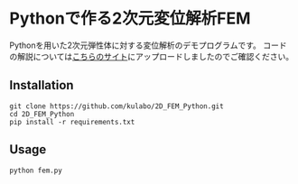 # Pythonで作る2次元変位解析FEM

Pythonを用いた2次元弾性体に対する変位解析のデモプログラムです。
コードの解説については[こちらのサイト](https://kulabo.github.io/2D_FEM_Python/python-2d-fem-01.html)にアップロードしましたのでご確認ください。


## Installation

```
git clone https://github.com/kulabo/2D_FEM_Python.git
cd 2D_FEM_Python
pip install -r requirements.txt
```

## Usage

```
python fem.py
```